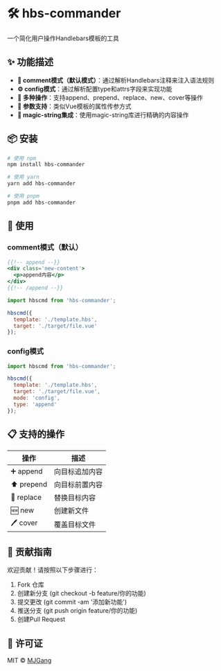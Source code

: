 # 🛠️ hbs-commander

一个简化用户操作Handlebars模板的工具

## ✨ 功能描述

- **📝 comment模式（默认模式）**：通过解析Handlebars注释来注入语法规则
- **⚙️ config模式**：通过解析配置type和attrs字段来实现功能
- **🔧 多种操作**：支持append、prepend、replace、new、cover等操作
- **🎯 参数支持**：类似Vue模板的属性传参方式
- **🧙 magic-string集成**：使用magic-string库进行精确的内容操作

## 📦 安装

```bash
# 使用 npm
npm install hbs-commander

# 使用 yarn
yarn add hbs-commander

# 使用 pnpm
pnpm add hbs-commander
```

## 🚀 使用

### comment模式（默认）

```hbs
{{!-- append --}}
<div class='new-content'>
  <p>append内容</p>
</div>
{{!-- /append --}}
```

```javascript
import hbscmd from 'hbs-commander';

hbscmd({
  template: './template.hbs',
  target: './target/file.vue'
});
```

### config模式

```javascript
import hbscmd from 'hbs-commander';

hbscmd({
  template: './template.hbs',
  target: './target/file.vue',
  mode: 'config',
  type: 'append'
});
```

## 📋 支持的操作

| 操作 | 描述 |
|-----------|-------------|
| ➕ append    | 向目标追加内容 |
| ⬆️ prepend   | 向目标前置内容 |
| 🔄 replace   | 替换目标内容 |
| 🆕 new       | 创建新文件 |
| 🖊️ cover     | 覆盖目标文件 |

## 🤝 贡献指南

欢迎贡献！请按照以下步骤进行：

1. Fork 仓库
2. 创建新分支 (git checkout -b feature/你的功能)
3. 提交更改 (git commit -am '添加新功能')
4. 推送分支 (git push origin feature/你的功能)
5. 创建Pull Request

## 📜 许可证

MIT © [MJGang](https://github.com/MJGang)
